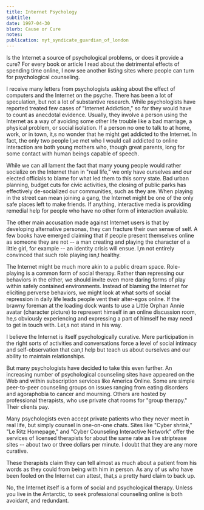 ```yaml
---
title: Internet Psychology
subtitle: 
date: 1997-04-30
blurb: Cause or Cure
notes: 
publication: nyt_syndicate_guardian_of_london
---
```



Is the Internet a source of psychological problems, or does it provide a cure? For every book or article I read about the detrimental effects of spending time online, I now see another listing sites where people can turn for psychological counseling.

I receive many letters from psychologists asking about the effect of computers and the Internet on the psyche. There has been a lot of speculation, but not a lot of substantive research. While psychologists have reported treated few cases of "Internet Addiction," so far they would have to count as anecdotal evidence. Usually, they involve a person using the Internet as a way of avoiding some other life trouble like a bad marriage, a physical problem, or social isolation. If a person no one to talk to at home, work, or in town, it‚s no wonder that he might get addicted to the Internet. In fact, the only two people I‚ve met who I would call addicted to online interaction are both young mothers who, though great parents, long for some contact with human beings capable of speech.

While we can all lament the fact that many young people would rather socialize on the Internet than in "real life," we only have ourselves and our elected officials to blame for what led them to this sorry state. Bad urban planning, budget cuts for civic activities, the closing of public parks has effectively de-socialized our communities, such as they are. When playing in the street can mean joining a gang, the Internet might be one of the only safe places left to make friends. If anything, interactive media is providing remedial help for people who have no other form of interaction available.

The other main accusation made against Internet users is that by developing alternative personas, they can fracture their own sense of self. A few books have emerged claiming that if people present themselves online as someone they are not -- a man creating and playing the character of a little girl, for example -- an identity crisis will ensue. I‚m not entirely convinced that such role playing isn‚t healthy.

The Internet might be much more akin to a public dream space. Role-playing is a common form of social therapy. Rather than repressing our behaviors in the either, we should invite even more daring forms of play within safely contained environments. Instead of blaming the Internet for eliciting perverse behaviors, we might look at what sorts of social repression in daily life leads people vent their alter-egos online. If the brawny foreman at the loading dock wants to use a Little Orphan Annie avatar (character picture) to represent himself in an online discussion room, he‚s obviously experiencing and expressing a part of himself he may need to get in touch with. Let‚s not stand in his way.

I believe the Internet is itself psychologically curative. Mere participation in the right sorts of activities and conversations force a level of social intimacy and self-observation that can‚t help but teach us about ourselves and our ability to maintain relationships.

But many psychologists have decided to take this even further. An increasing number of psychological counseling sites have appeared on the Web and within subscription services like America Online. Some are simple peer-to-peer counseling groups on issues ranging from eating disorders and agoraphobia to cancer and mourning. Others are hosted by professional therapists, who use private chat rooms for "group therapy." Their clients pay.

Many psychologists even accept private patients who they never meet in real life, but simply counsel in one-on-one chats. Sites like "Cyber shrink," "Le Ritz Homepage," and "Cyber Counseling Interactive Network" offer the services of licensed therapists for about the same rate as live striptease sites -- about two or three dollars per minute. I doubt that they are any more curative.

These therapists claim they can tell almost as much about a patient from his words as they could from being with him in person. As any of us who have been fooled on the Internet can attest, that‚s a pretty hard claim to back up.

No, the Internet itself is a form of social and psychological therapy. Unless you live in the Antarctic, to seek professional counseling online is both avoidant, and redundant.

